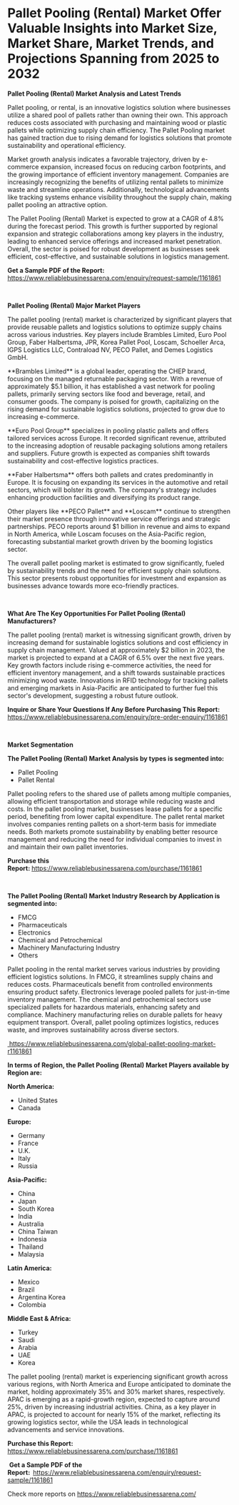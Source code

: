 <p><h1>Pallet Pooling (Rental) Market Offer Valuable Insights into Market Size, Market Share, Market Trends, and Projections Spanning from 2025 to 2032</h1></p><p><strong>Pallet Pooling (Rental) Market Analysis and Latest Trends</strong></p>
<p><p>Pallet pooling, or rental, is an innovative logistics solution where businesses utilize a shared pool of pallets rather than owning their own. This approach reduces costs associated with purchasing and maintaining wood or plastic pallets while optimizing supply chain efficiency. The Pallet Pooling market has gained traction due to rising demand for logistics solutions that promote sustainability and operational efficiency.</p><p>Market growth analysis indicates a favorable trajectory, driven by e-commerce expansion, increased focus on reducing carbon footprints, and the growing importance of efficient inventory management. Companies are increasingly recognizing the benefits of utilizing rental pallets to minimize waste and streamline operations. Additionally, technological advancements like tracking systems enhance visibility throughout the supply chain, making pallet pooling an attractive option.</p><p>The Pallet Pooling (Rental) Market is expected to grow at a CAGR of 4.8% during the forecast period. This growth is further supported by regional expansion and strategic collaborations among key players in the industry, leading to enhanced service offerings and increased market penetration. Overall, the sector is poised for robust development as businesses seek efficient, cost-effective, and sustainable solutions in logistics management.</p></p>
<p><strong>Get a Sample PDF of the Report:&nbsp;</strong> <a href="https://www.reliablebusinessarena.com/enquiry/request-sample/1161861?utm_campaign=2482&utm_medium=2&utm_source=Github&utm_content=ia&utm_term=24032025&utm_id=pallet-pooling-rental">https://www.reliablebusinessarena.com/enquiry/request-sample/1161861</a></p>
<p>&nbsp;</p>
<p><strong>Pallet Pooling (Rental) Major Market Players</strong></p>
<p><p>The pallet pooling (rental) market is characterized by significant players that provide reusable pallets and logistics solutions to optimize supply chains across various industries. Key players include Brambles Limited, Euro Pool Group, Faber Halbertsma, JPR, Korea Pallet Pool, Loscam, Schoeller Arca, IGPS Logistics LLC, Contraload NV, PECO Pallet, and Demes Logistics GmbH.</p><p>**Brambles Limited** is a global leader, operating the CHEP brand, focusing on the managed returnable packaging sector. With a revenue of approximately $5.1 billion, it has established a vast network for pooling pallets, primarily serving sectors like food and beverage, retail, and consumer goods. The company is poised for growth, capitalizing on the rising demand for sustainable logistics solutions, projected to grow due to increasing e-commerce.</p><p>**Euro Pool Group** specializes in pooling plastic pallets and offers tailored services across Europe. It recorded significant revenue, attributed to the increasing adoption of reusable packaging solutions among retailers and suppliers. Future growth is expected as companies shift towards sustainability and cost-effective logistics practices.</p><p>**Faber Halbertsma** offers both pallets and crates predominantly in Europe. It is focusing on expanding its services in the automotive and retail sectors, which will bolster its growth. The company's strategy includes enhancing production facilities and diversifying its product range.</p><p>Other players like **PECO Pallet** and **Loscam** continue to strengthen their market presence through innovative service offerings and strategic partnerships. PECO reports around $1 billion in revenue and aims to expand in North America, while Loscam focuses on the Asia-Pacific region, forecasting substantial market growth driven by the booming logistics sector.</p><p>The overall pallet pooling market is estimated to grow significantly, fueled by sustainability trends and the need for efficient supply chain solutions. This sector presents robust opportunities for investment and expansion as businesses advance towards more eco-friendly practices.</p></p>
<p>&nbsp;</p>
<p><strong>What Are The Key Opportunities For Pallet Pooling (Rental) Manufacturers?</strong></p>
<p><p>The pallet pooling (rental) market is witnessing significant growth, driven by increasing demand for sustainable logistics solutions and cost efficiency in supply chain management. Valued at approximately $2 billion in 2023, the market is projected to expand at a CAGR of 6.5% over the next five years. Key growth factors include rising e-commerce activities, the need for efficient inventory management, and a shift towards sustainable practices minimizing wood waste. Innovations in RFID technology for tracking pallets and emerging markets in Asia-Pacific are anticipated to further fuel this sector's development, suggesting a robust future outlook.</p></p>
<p><strong>Inquire or Share Your Questions If Any Before Purchasing This Report:</strong> <a href="https://www.reliablebusinessarena.com/enquiry/pre-order-enquiry/1161861?utm_campaign=2482&utm_medium=2&utm_source=Github&utm_content=ia&utm_term=24032025&utm_id=pallet-pooling-rental">https://www.reliablebusinessarena.com/enquiry/pre-order-enquiry/1161861</a></p>
<p>&nbsp;</p>
<p><strong>Market Segmentation</strong></p>
<p><strong>The Pallet Pooling (Rental) Market Analysis by types is segmented into:</strong></p>
<p><ul><li>Pallet Pooling</li><li>Pallet Rental</li></ul></p>
<p><p>Pallet pooling refers to the shared use of pallets among multiple companies, allowing efficient transportation and storage while reducing waste and costs. In the pallet pooling market, businesses lease pallets for a specific period, benefiting from lower capital expenditure. The pallet rental market involves companies renting pallets on a short-term basis for immediate needs. Both markets promote sustainability by enabling better resource management and reducing the need for individual companies to invest in and maintain their own pallet inventories.</p></p>
<p><strong>Purchase this Report:&nbsp;</strong><a href="https://www.reliablebusinessarena.com/purchase/1161861?utm_campaign=2482&utm_medium=2&utm_source=Github&utm_content=ia&utm_term=24032025&utm_id=pallet-pooling-rental">https://www.reliablebusinessarena.com/purchase/1161861</a></p>
<p>&nbsp;</p>
<p><strong>The Pallet Pooling (Rental) Market Industry Research by Application is segmented into:</strong></p>
<p><ul><li>FMCG</li><li>Pharmaceuticals</li><li>Electronics</li><li>Chemical and Petrochemical</li><li>Machinery Manufacturing Industry</li><li>Others</li></ul></p>
<p><p>Pallet pooling in the rental market serves various industries by providing efficient logistics solutions. In FMCG, it streamlines supply chains and reduces costs. Pharmaceuticals benefit from controlled environments ensuring product safety. Electronics leverage pooled pallets for just-in-time inventory management. The chemical and petrochemical sectors use specialized pallets for hazardous materials, enhancing safety and compliance. Machinery manufacturing relies on durable pallets for heavy equipment transport. Overall, pallet pooling optimizes logistics, reduces waste, and improves sustainability across diverse sectors.</p></p>
<p><a href="https://www.reliablebusinessarena.com/global-pallet-pooling-market-r1161861?utm_campaign=2482&utm_medium=2&utm_source=Github&utm_content=ia&utm_term=24032025&utm_id=pallet-pooling-rental">&nbsp;https://www.reliablebusinessarena.com/global-pallet-pooling-market-r1161861</a></p>
<p><strong>In terms of Region, the Pallet Pooling (Rental) Market Players available by Region are:</strong></p>
<p>
    <p> <strong> North America: </strong>
        <ul>
            <li>United States</li>
            <li>Canada</li>
        </ul>
        </p> 
    <p> <strong> Europe: </strong>
        <ul>
            <li>Germany</li>
            <li>France</li>
            <li>U.K.</li>
            <li>Italy</li>
            <li>Russia</li>
        </ul>
        </p> 
    <p> <strong> Asia-Pacific: </strong>
        <ul>
            <li>China</li>
            <li>Japan</li>
            <li>South Korea</li>
            <li>India</li>
            <li>Australia</li>
            <li>China Taiwan</li>
            <li>Indonesia</li>
            <li>Thailand</li>
            <li>Malaysia</li>
        </ul>
        </p> 
    <p> <strong> Latin America: </strong>
        <ul>
            <li>Mexico</li>
            <li>Brazil</li>
            <li>Argentina Korea</li>
            <li>Colombia</li>
        </ul>
        </p> 
    <p> <strong> Middle East & Africa: </strong>
        <ul>
            <li>Turkey</li>
            <li>Saudi</li>
            <li>Arabia</li>
            <li>UAE</li>
            <li>Korea</li>
        </ul>
    </p>
    </p>
<p><p>The pallet pooling (rental) market is experiencing significant growth across various regions, with North America and Europe anticipated to dominate the market, holding approximately 35% and 30% market shares, respectively. APAC is emerging as a rapid-growth region, expected to capture around 25%, driven by increasing industrial activities. China, as a key player in APAC, is projected to account for nearly 15% of the market, reflecting its growing logistics sector, while the USA leads in technological advancements and service innovations.</p></p>
<p><strong>Purchase this Report: </strong><a href="https://www.reliablebusinessarena.com/purchase/1161861?utm_campaign=2482&utm_medium=2&utm_source=Github&utm_content=ia&utm_term=24032025&utm_id=pallet-pooling-rental">https://www.reliablebusinessarena.com/purchase/1161861</a></p>
<p>&nbsp;<strong>Get a Sample PDF of the Report:&nbsp;&nbsp;</strong><a href="https://www.reliablebusinessarena.com/enquiry/request-sample/1161861?utm_campaign=2482&utm_medium=2&utm_source=Github&utm_content=ia&utm_term=24032025&utm_id=pallet-pooling-rental">https://www.reliablebusinessarena.com/enquiry/request-sample/1161861</a></p>
<p><strong></strong></p>
<p>Check more reports on <a href="https://www.reliablebusinessarena.com/?utm_campaign=2482&utm_medium=2&utm_source=Github&utm_content=ia&utm_term=24032025&utm_id=pallet-pooling-rental">https://www.reliablebusinessarena.com/</a></p>
